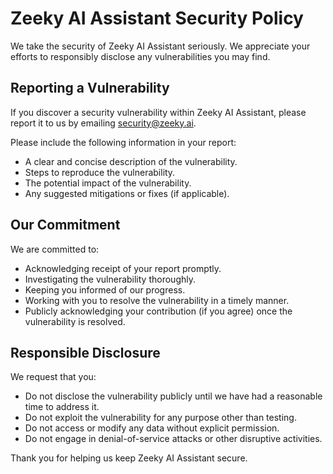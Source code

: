 # Zeeky AI Assistant Security Policy

We take the security of Zeeky AI Assistant seriously. We appreciate your efforts to responsibly disclose any vulnerabilities you may find.

## Reporting a Vulnerability

If you discover a security vulnerability within Zeeky AI Assistant, please report it to us by emailing [security@zeeky.ai](mailto:security@zeeky.ai).

Please include the following information in your report:

*   A clear and concise description of the vulnerability.
*   Steps to reproduce the vulnerability.
*   The potential impact of the vulnerability.
*   Any suggested mitigations or fixes (if applicable).

## Our Commitment

We are committed to:

*   Acknowledging receipt of your report promptly.
*   Investigating the vulnerability thoroughly.
*   Keeping you informed of our progress.
*   Working with you to resolve the vulnerability in a timely manner.
*   Publicly acknowledging your contribution (if you agree) once the vulnerability is resolved.

## Responsible Disclosure

We request that you:

*   Do not disclose the vulnerability publicly until we have had a reasonable time to address it.
*   Do not exploit the vulnerability for any purpose other than testing.
*   Do not access or modify any data without explicit permission.
*   Do not engage in denial-of-service attacks or other disruptive activities.

Thank you for helping us keep Zeeky AI Assistant secure.
